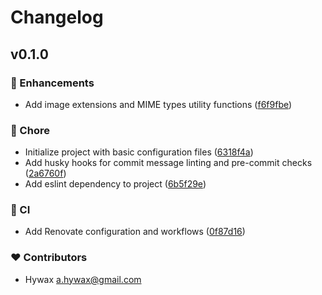 # Changelog


## v0.1.0


### 🚀 Enhancements

- Add image extensions and MIME types utility functions ([f6f9fbe](https://github.com/uplora/formats/commit/f6f9fbe))

### 🏡 Chore

- Initialize project with basic configuration files ([6318f4a](https://github.com/uplora/formats/commit/6318f4a))
- Add husky hooks for commit message linting and pre-commit checks ([2a6760f](https://github.com/uplora/formats/commit/2a6760f))
- Add eslint dependency to project ([6b5f29e](https://github.com/uplora/formats/commit/6b5f29e))

### 🤖 CI

- Add Renovate configuration and workflows ([0f87d16](https://github.com/uplora/formats/commit/0f87d16))

### ❤️ Contributors

- Hywax <a.hywax@gmail.com>

